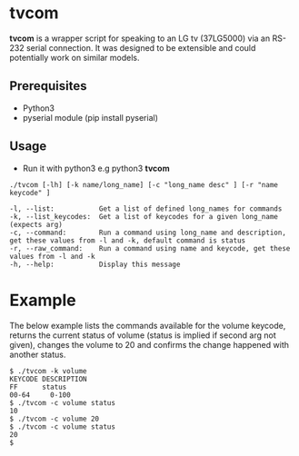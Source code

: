 tvcom
======
**tvcom** is a  wrapper script for speaking to an LG tv (37LG5000) via an RS-232 serial connection. It was designed to be extensible and could potentially work on similar models. 

## Prerequisites

- Python3
- pyserial module (pip install pyserial)

## Usage

- Run it with python3 e.g python3 **tvcom**

````
./tvcom [-lh] [-k name/long_name] [-c "long_name desc" ] [-r "name keycode" ]

-l, --list:           Get a list of defined long_names for commands
-k, --list_keycodes:  Get a list of keycodes for a given long_name (expects arg)
-c, --command:        Run a command using long_name and description, get these values from -l and -k, default command is status
-r, --raw_command:    Run a command using name and keycode, get these values from -l and -k
-h, --help:           Display this message
````

# Example

The below example lists the commands available for the volume keycode, returns the current status of volume (status is implied if second arg not given), changes the volume to 20 and confirms the change happened with another status.

````
$ ./tvcom -k volume
KEYCODE DESCRIPTION
FF	    status
00-64	  0-100
$ ./tvcom -c volume status
10
$ ./tvcom -c volume 20
$ ./tvcom -c volume status
20
$ 
````

